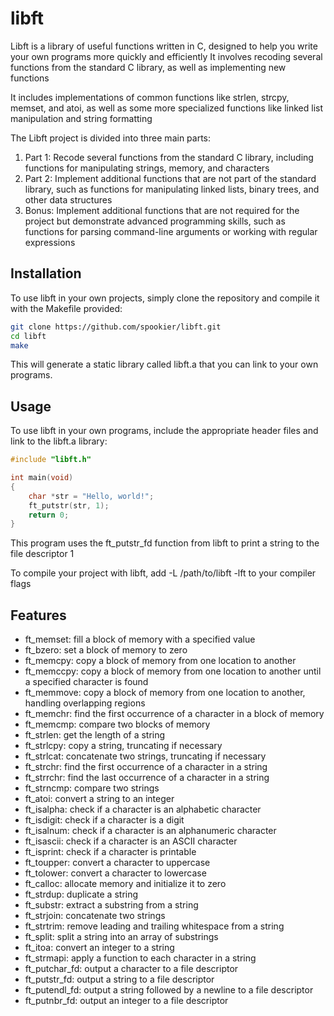 
# libft

Libft is a library of useful functions written in C, designed to help you write your own programs more quickly and efficiently
It involves recoding several functions from the standard C library, as well as implementing new functions

It includes implementations of common functions like strlen, strcpy, memset, and atoi, as well as some more specialized functions like linked list manipulation and string formatting


The Libft project is divided into three main parts:

1. Part 1: Recode several functions from the standard C library, including functions for manipulating strings, memory, and characters
2. Part 2: Implement additional functions that are not part of the standard library, such as functions for manipulating linked lists, binary trees, and other data structures
3. Bonus: Implement additional functions that are not required for the project but demonstrate advanced programming skills, such as functions for parsing command-line arguments or working with regular expressions

## Installation

To use libft in your own projects, simply clone the repository and compile it with the Makefile provided:

```bash
git clone https://github.com/spookier/libft.git
cd libft
make
```

This will generate a static library called libft.a that you can link to your own programs.


## Usage

To use libft in your own programs, include the appropriate header files and link to the libft.a library:

```c
#include "libft.h"

int main(void)
{
    char *str = "Hello, world!";
    ft_putstr(str, 1);
    return 0;
}
```
This program uses the ft_putstr_fd function from libft to print a string to the file descriptor 1

To compile your project with libft, add -L /path/to/libft -lft to your compiler flags

## Features

- ft_memset: fill a block of memory with a specified value
- ft_bzero: set a block of memory to zero
- ft_memcpy: copy a block of memory from one location to another
- ft_memccpy: copy a block of memory from one location to another until a specified character is found
- ft_memmove: copy a block of memory from one location to another, handling overlapping regions
- ft_memchr: find the first occurrence of a character in a block of memory
- ft_memcmp: compare two blocks of memory
- ft_strlen: get the length of a string
- ft_strlcpy: copy a string, truncating if necessary
- ft_strlcat: concatenate two strings, truncating if necessary
- ft_strchr: find the first occurrence of a character in a string
- ft_strrchr: find the last occurrence of a character in a string
- ft_strncmp: compare two strings
- ft_atoi: convert a string to an integer
- ft_isalpha: check if a character is an alphabetic character
- ft_isdigit: check if a character is a digit
- ft_isalnum: check if a character is an alphanumeric character
- ft_isascii: check if a character is an ASCII character
- ft_isprint: check if a character is printable
- ft_toupper: convert a character to uppercase
- ft_tolower: convert a character to lowercase
- ft_calloc: allocate memory and initialize it to zero
- ft_strdup: duplicate a string
- ft_substr: extract a substring from a string
- ft_strjoin: concatenate two strings
- ft_strtrim: remove leading and trailing whitespace from a string
- ft_split: split a string into an array of substrings
- ft_itoa: convert an integer to a string
- ft_strmapi: apply a function to each character in a string
- ft_putchar_fd: output a character to a file descriptor
- ft_putstr_fd: output a string to a file descriptor
- ft_putendl_fd: output a string followed by a newline to a file descriptor
- ft_putnbr_fd: output an integer to a file descriptor
